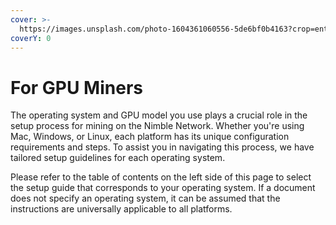 ```yaml
---
cover: >-
  https://images.unsplash.com/photo-1604361060556-5de6bf0b4163?crop=entropy&cs=srgb&fm=jpg&ixid=M3wxOTcwMjR8MHwxfHNlYXJjaHw3fHxHUFV8ZW58MHx8fHwxNzE0MTE1NTcyfDA&ixlib=rb-4.0.3&q=85
coverY: 0
---
```


# For GPU Miners

The operating system and GPU model you use plays a crucial role in the setup process for mining on the Nimble Network. Whether you're using Mac, Windows, or Linux, each platform has its unique configuration requirements and steps. To assist you in navigating this process, we have tailored setup guidelines for each operating system.

Please refer to the table of contents on the left side of this page to select the setup guide that corresponds to your operating system. If a document does not specify an operating system, it can be assumed that the instructions are universally applicable to all platforms.
